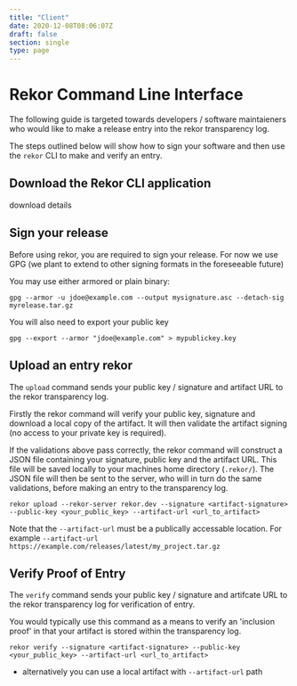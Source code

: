 ```yaml
---
title: "Client"
date: 2020-12-08T08:06:07Z
draft: false
section: single
type: page
---
```


# Rekor Command Line Interface

The following guide is targeted towards developers / software maintaieners who would like to make a release entry into the rekor transparency log.

The steps outlined below will show how to sign your software and then use the `rekor` CLI to make and verify an entry.

## Download the Rekor CLI application

<TODO> download details

## Sign your release

Before using rekor, you are required to sign your release. For now we use GPG
(we plant to extend to other signing formats in the foreseeable future)

You may use either armored or plain binary:

```
gpg --armor -u jdoe@example.com --output mysignature.asc --detach-sig myrelease.tar.gz
```

You will also need to export your public key

```
gpg --export --armor "jdoe@example.com" > mypublickey.key
```

## Upload an entry rekor

The `upload` command sends your public key / signature and artifact URL to the rekor transparency log.

Firstly the rekor command will verify your public key, signature and download
a local copy of the artifact. It will then validate the artifact signing (no
access to your private key is required).

If the validations above pass correctly, the rekor command will construct a JSON
file containing your signature, public key and the artifact URL. This file will
be saved locally to your machines home directory (`.rekor/`). The JSON file will
then be sent to the server, who will in turn do the same validations, before
making an entry to the transparency log.

```
rekor upload --rekor-server rekor.dev --signature <artifact-signature> --public-key <your_public_key> --artifact-url <url_to_artifact>
```

Note that the `--artifact-url` must be a publically accessable location. For example `--artifact-url https://example.com/releases/latest/my_project.tar.gz`

## Verify Proof of Entry

The `verify` command sends your public key / signature and artifcate URL to the rekor transparency log for verification of entry.

You would typically use this command as a means to  verify an 'inclusion proof'
in that your artifact is stored within the transparency log.

```
rekor verify --signature <artifact-signature> --public-key <your_public_key> --artifact-url <url_to_artifact>
```

* alternatively you can use a local artifact with `--artifact-url` path